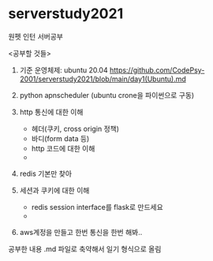# serverstudy2021
원펫 인턴 서버공부

<공부할 것들>
1. 기준 운영체제: ubuntu 20.04
   https://github.com/CodePsy-2001/serverstudy2021/blob/main/day1(Ubuntu).md

2. python apnscheduler (ubuntu crone을 파이썬으로 구동)

3. http 통신에 대한 이해
    - 헤더(쿠키, cross origin 정책)
    - 바디(form data 등)
    - http 코드에 대한 이해
    - 

4. redis 기본만 찾아

5. 세션과 쿠키에 대한 이해
    - redis session interface를 flask로 만드세요
    - 

6. aws계정을 만들고 한번 통신을 한번 해봐..


공부한 내용 .md 파일로 축약해서 일기 형식으로 올림
